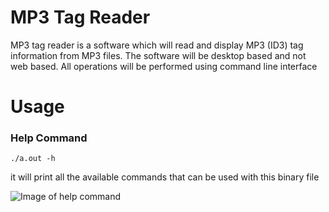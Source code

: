 # MP3 Tag Reader 
MP3 tag reader is a software which will read and display MP3 (ID3) tag information from MP3 files. The software will be desktop based and not web based. All operations will be performed using command line interface

# Usage 
### Help Command 
``` 
./a.out -h
```
it will print all the available commands that can be used with this binary file

![Image of help command](https://raw.githubusercontent.com/srsaidas/mp3tag/master/image/help.png)

